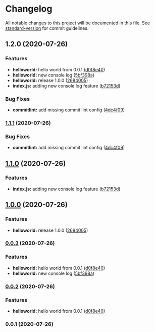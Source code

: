 # Changelog

All notable changes to this project will be documented in this file. See [standard-version](https://github.com/conventional-changelog/standard-version) for commit guidelines.

## 1.2.0 (2020-07-26)


### Features

* **helloworld:** hello world from 0.0.1 ([d0f8e40](https://github.com/jkanchelov/conventional-changelog-test/commit/d0f8e4033c700d54c645ab0e4a022b7edac4bc84))
* **helloworld:** new console log ([5bf398a](https://github.com/jkanchelov/conventional-changelog-test/commit/5bf398a9ace45db72032d25114524d6ac0c7b5b3))
* **helloworld:** release 1.0.0 ([2684005](https://github.com/jkanchelov/conventional-changelog-test/commit/2684005f385bb709e9b56564d6d918a7a866d97e))
* **index.js:** adding new console log feature ([b72153d](https://github.com/jkanchelov/conventional-changelog-test/commit/b72153d727f93f890d5a7f6a3614e51dc41000c9))


### Bug Fixes

* **commitlint:** add missing commit lint config ([4dc4f09](https://github.com/jkanchelov/conventional-changelog-test/commit/4dc4f0977085eff3ebbf68056b886a34097dbb03))

### [1.1.1](https://github.com/jkanchelov/conventional-changelog-test/compare/v1.1.0...v1.1.1) (2020-07-26)


### Bug Fixes

* **commitlint:** add missing commit lint config ([4dc4f09](https://github.com/jkanchelov/conventional-changelog-test/commit/4dc4f0977085eff3ebbf68056b886a34097dbb03))

## [1.1.0](https://github.com/jkanchelov/conventional-changelog-test/compare/v1.0.0...v1.1.0) (2020-07-26)


### Features

* **index.js:** adding new console log feature ([b72153d](https://github.com/jkanchelov/conventional-changelog-test/commit/b72153d727f93f890d5a7f6a3614e51dc41000c9))

## [1.0.0](https://github.com/jkanchelov/conventional-changelog-test/compare/v0.0.3...v1.0.0) (2020-07-26)


### Features

* **helloworld:** release 1.0.0 ([2684005](https://github.com/jkanchelov/conventional-changelog-test/commit/2684005f385bb709e9b56564d6d918a7a866d97e))

### [0.0.3](https://github.com/jkanchelov/conventional-changelog-test/compare/v0.0.1...v0.0.3) (2020-07-26)


### Features

* **helloworld:** hello world from 0.0.1 ([d0f8e40](https://github.com/jkanchelov/conventional-changelog-test/commit/d0f8e4033c700d54c645ab0e4a022b7edac4bc84))
* **helloworld:** new console log ([5bf398a](https://github.com/jkanchelov/conventional-changelog-test/commit/5bf398a9ace45db72032d25114524d6ac0c7b5b3))

### [0.0.2](https://github.com/jkanchelov/conventional-changelog-test/compare/v0.0.1...v0.0.2) (2020-07-26)


### Features

* **helloworld:** hello world from 0.0.1 ([d0f8e40](https://github.com/jkanchelov/conventional-changelog-test/commit/d0f8e4033c700d54c645ab0e4a022b7edac4bc84))

### 0.0.1 (2020-07-26)
